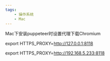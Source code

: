 ```yaml
---
tags:
    - 操作系统
    - Mac
---
```


Mac下安装puppeteer时设置代理下载Chromium

export HTTPS_PROXY=http://127.0.0.1:8118



export HTTPS_PROXY=http://192.168.5.233:8118

